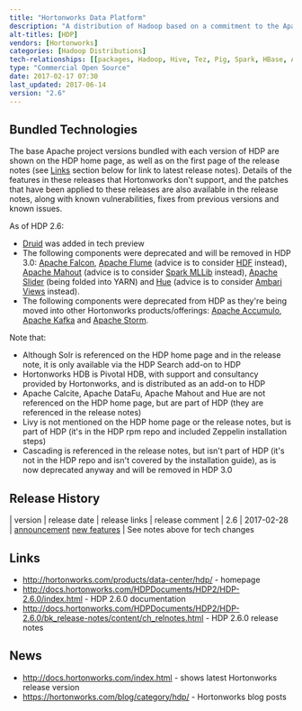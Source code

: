 ```yaml
---
title: "Hortonworks Data Platform"
description: "A distribution of Hadoop based on a commitment to the Apache open source ecosystem.  All bundled projects are Apache open source projects based on official Apache project releases, with any patches for bug fixes or new features being official Apache project patches pulled from later releases of the relevant project.    Available as RPMs, through Apache Ambari (for local installs) or Cloudbreak (for installation on cloud platforms), and as managed cloud offerings on Azure (as HDInsight, a Microsoft branded offering) and on AWS (as Hortonworks Data Cloud for AWS). Comes with a number of add-ons that aren't part of the core product, including HDP Search, Hortonworks HDB and ODBC and JDBC drivers for Hive, Spark SQL and Apache Phoenix.  The HDP software is available free of charge, with training, consultancy and support available from Hortonworks (including a flex support subscription that covers the usage of HDP on-premise via Ambari, or cloud infrastructure via Cloudbreak, or when used as HDCloud on AWS).  Also available for IBM Power Systems.  A version of the Hortonworks Data Platform for Windows was available, however was discontinued in August 2016 with the last release being HDP 2.4.  The Hortonworks Data Platform was first released in June 2012."
alt-titles: [HDP]
vendors: [Hortonworks]
categories: [Hadoop Distributions]
tech-relationships: [[packages, Hadoop, Hive, Tez, Pig, Spark, HBase, Atlas, Oozie, Sqoop, Knox, Ranger, ZooKeeper, Zeppelin, Phoenix, Calcite, DataFu, Livy, Druid], [packages (but deprecated), Falcon, Flume, Mahout, Slider, Hue, Accumulo, Kafka, Storm], [add ons, HDP Search, Hortonworks HDB, Hortonworks Cybersecurity Package, SmartSense], [manageable via, Ambari, Cloudbreak], [also available as, HDCloud for AWS, HDP for Windows]]
type: "Commercial Open Source"
date: 2017-02-17 07:30
last_updated: 2017-06-14
version: "2.6"
---
```

## Bundled Technologies

The base Apache project versions bundled with each version of HDP are shown on the HDP home page, as well as on the first page of the release notes (see [Links](#links) section below for link to latest release notes).  Details of the features in these releases that Hortonworks don't support, and the patches that have been applied to these releases are also available in the release notes, along with known vulnerabilities, fixes from previous versions and known issues.

As of HDP 2.6:

* [Druid](/technologies/druid) was added in tech preview
* The following components were deprecated and will be removed in HDP 3.0: [Apache Falcon](/technologies/apache-falcon), [Apache Flume](/technologies/apache-flume) (advice is to consider [HDF](/technologies/hortonworks-data-flow) instead), [Apache Mahout](/technologies/apache-mahout) (advice is to consider [Spark MLLib](/technologies/apache-spark/mllib) instead), [Apache Slider](/technologies/apache-slider) (being folded into YARN) and [Hue](/technologies/hue) (advice is to consider [Ambari Views](/technologies/apache-ambari/ambari-views) instead).
* The following components were deprecated from HDP as they're being moved into other Hortonworks products/offerings: [Apache Accumulo](/technologies/apache-accumulo), [Apache Kafka](/technologies/apache-kafka) and [Apache Storm](/technologies/apache-storm).

Note that:

* Although Solr is referenced on the HDP home page and in the release note, it is only available via the HDP Search add-on to HDP
* Hortonworks HDB is Pivotal HDB, with support and consultancy provided by Hortonworks, and is distributed as an add-on to HDP
* Apache Calcite, Apache DataFu, Apache Mahout and Hue are not referenced on the HDP home page, but are part of HDP (they are referenced in the release notes)
* Livy is not mentioned on the HDP home page or the release notes, but is part of HDP (it's in the HDP rpm repo and included Zeppelin installation steps)
* Cascading is referenced in the release notes, but isn't part of HDP (it's not in the HDP repo and isn't covered by the installation guide), as is now deprecated anyway and will be removed in HDP 3.0

## Release History

| version | release date | release links | release comment
| 2.6 | 2017-02-28 | [announcement](https://hortonworks.com/blog/announcing-the-general-availability-of-hortonworks-data-platform-2-6/) [new features](http://docs.hortonworks.com/HDPDocuments/HDP2/HDP-2.6.0/bk_release-notes/content/new_features.html) | See notes above for tech changes

## Links

* <http://hortonworks.com/products/data-center/hdp/> - homepage
* <http://docs.hortonworks.com/HDPDocuments/HDP2/HDP-2.6.0/index.html> - HDP 2.6.0 documentation
* <http://docs.hortonworks.com/HDPDocuments/HDP2/HDP-2.6.0/bk_release-notes/content/ch_relnotes.html> - HDP 2.6.0 release notes

## News

* <http://docs.hortonworks.com/index.html> - shows latest Hortonworks release version
* <https://hortonworks.com/blog/category/hdp/> - Hortonworks blog posts
